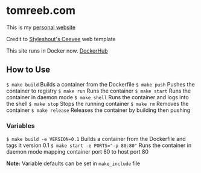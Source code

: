 # tomreeb.com

This is my [personal website](https://tomreeb.com)

Credit to [Styleshout's Ceevee](http://www.styleshout.com/free-templates/ceevee/) web template

This site runs in Docker now. [DockerHub](https://hub.docker.com/r/tomreeb/dotcom/)

## How to Use

`$ make build` Builds a container from the Dockerfile
`$ make push` Pushes the container to registry
`$ make run` Runs the container
`$ make start` Runs the container in daemon mode
`$ make shell` Runs the container and logs into the shell
`$ make stop` Stops the running container
`$ make rm` Removes the container
`$ make release` Releases the container by building then pushing

### Variables

`$ make build -e VERSION=0.1` Builds a container from the Dockerfile and tags it version 0.1
`$ make start -e PORTS="-p 80:80"` Runs the container in daemon mode mapping container port 80 to host port 80

**Note:** Variable defaults can be set in `make_include` file
